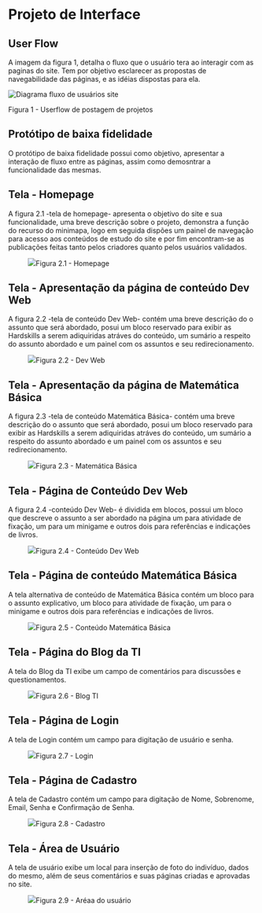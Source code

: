 
# Projeto de Interface

## User Flow

A imagem da figura 1, detalha o fluxo que o usuário tera ao interagir com as paginas do site. Tem por objetivo esclarecer as propostas de navegabilidade das páginas, e as idéias dispostas para ela.

![Diagrama fluxo de usuários site](https://github.com/ICEI-PUC-Minas-PMV-ADS/pmv-ads-2023-2-e1-proj-web-t9-pmv-ads-2023-2-e1-projmochileirosdati/assets/144865205/afa78a2e-978a-43de-9eb9-b6dcbc418b47)
      <figcaption>Figura 1 - Userflow de postagem de projetos</figure>

## Protótipo de baixa fidelidade
O protótipo de baixa fidelidade possui como objetivo, apresentar a interação de fluxo entre as páginas, assim como demosntrar a funcionalidade das mesmas.

## Tela - Homepage
A figura 2.1 -tela de homepage- apresenta o objetivo do site e sua funcionalidade, uma breve descrição sobre o projeto, demonstra a função do recurso do minimapa, logo em seguida  dispões um painel de navegação para acesso aos conteúdos de estudo do site e por fim encontram-se as publicações feitas tanto pelos criadores quanto pelos usuários validados.

<figure>
    <img src="https://user-images.githubusercontent.com/144903154/271866543-8c6bcded-f09e-4484-9ecf-66d7cb33fb26.png"
          <figcaption>Figura 2.1 - Homepage</figure>
</figure>



## Tela - Apresentação da página de conteúdo Dev Web
A figura 2.2 -tela de conteúdo Dev Web- contém uma breve descrição do o assunto que será abordado, posui um bloco reservado para exibir as Hardskills a serem adiquiridas atráves do conteúdo, um sumário a respeito do assunto abordado e um painel com os assuntos e seu redirecionamento.

<figure>
    <img src="https://user-images.githubusercontent.com/144903154/271866567-f0a287f1-c977-4273-871e-fd3de32c8045.png"
          <figcaption>Figura 2.2 - Dev Web</figure>
</figure>



## Tela - Apresentação da página de Matemática Básica
A figura 2.3 -tela de conteúdo Matemática Básica- contém uma breve descrição do o assunto que será abordado, posui um bloco reservado para exibir as Hardskills a serem adiquiridas atráves do conteúdo, um sumário a respeito do assunto abordado e um painel com os assuntos e seu redirecionamento.

<figure>
    <img src="https://user-images.githubusercontent.com/144903154/271866592-2292ed56-c526-428b-8669-3d06254a2e75.png"
          <figcaption>Figura 2.3 - Matemática Básica</figure>
</figure>



## Tela - Página de Conteúdo Dev Web
A figura 2.4 -conteúdo Dev Web- é dividida em blocos, possui um bloco que descreve o assunto a ser abordado na página um para atividade de fixação, um para um minigame e outros dois para referências e indicações de livros.

<figure>
    <img src="https://user-images.githubusercontent.com/144903154/271866603-1de926fd-063c-4c67-8425-77c9ba8592f8.png"
          <figcaption>Figura 2.4 - Conteúdo Dev Web</figure>
</figure>



## Tela - Página de conteúdo Matemática Básica
A tela alternativa de conteúdo de Matemática Básica contém um bloco para o assunto explicativo, um bloco para atividade de fixação, um para o minigame e outros dois para referências e indicações de livros.

<figure>
    <img src="https://user-images.githubusercontent.com/144903154/271866612-a3f978a3-cd4e-470a-a9b6-20389f29333d.png"
          <figcaption>Figura 2.5 - Conteúdo Matemática Básica</figure>
</figure>



## Tela - Página do Blog da TI
A tela do Blog da TI exibe um campo de comentários para discussões e questionamentos.

<figure>
    <img src="https://user-images.githubusercontent.com/144903154/271866620-73187792-0d93-4096-8493-5684781b0452.png"
          <figcaption>Figura 2.6 - Blog TI</figure>
</figure>



## Tela - Página de Login
A tela de Login contém um campo para digitação de usuário e senha.

<figure>
    <img src="https://user-images.githubusercontent.com/144903154/271866626-5eb9391d-a26e-48af-9637-ed1950df333e.png"
          <figcaption>Figura 2.7 - Login</figure>
</figure>



## Tela - Página de Cadastro
A tela de Cadastro contém um campo para digitação de Nome, Sobrenome, Email, Senha e Confirmação de Senha.

<figure>
    <img src="https://user-images.githubusercontent.com/144903154/271866634-c65a04ff-09b9-4a56-a0d8-577671e5262c.png"
          <figcaption>Figura 2.8 - Cadastro</figure>
</figure>



## Tela - Área de Usuário
A tela de usuário exibe um local para inserção de foto do indivíduo, dados do mesmo, além de seus comentários e suas páginas criadas e aprovadas no site.

<figure>
    <img src="https://user-images.githubusercontent.com/144903154/271866644-0bb3769f-ea46-416d-bd04-53514f080d02.png"
          <figcaption>Figura 2.9 - Aréaa do usuário</figure>
</figure>



